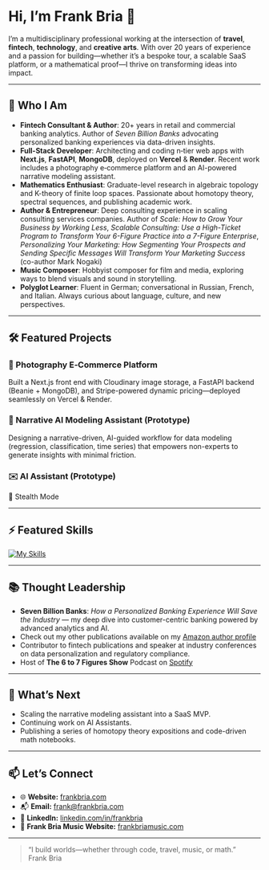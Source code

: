 # Hi, I’m Frank Bria 👋

I’m a multidisciplinary professional working at the intersection of **travel**, **fintech**, **technology**, and **creative arts**. With over 20 years of experience and a passion for building—whether it’s a bespoke tour, a scalable SaaS platform, or a mathematical proof—I thrive on transforming ideas into impact.

---

## 🚀 Who I Am

- **Fintech Consultant & Author**: 20+ years in retail and commercial banking analytics. Author of *Seven Billion Banks* advocating personalized banking experiences via data-driven insights.
- **Full-Stack Developer**: Architecting and coding n‑tier web apps with **Next.js**, **FastAPI**, **MongoDB**, deployed on **Vercel** & **Render**. Recent work includes a photography e‑commerce platform and an AI-powered narrative modeling assistant.
- **Mathematics Enthusiast**: Graduate-level research in algebraic topology and K-theory of finite loop spaces. Passionate about homotopy theory, spectral sequences, and publishing academic work.
- **Author & Entrepreneur**: Deep consulting experience in scaling consulting services companies. Author of *Scale: How to Grow Your Business by Working Less*, *Scalable Consulting: Use a High-Ticket Program to Transform Your 6-Figure Practice into a 7-Figure Enterprise*, *Personalizing Your Marketing: How Segmenting Your Prospects and Sending Specific Messages Will Transform Your Marketing Success* (co-author Mark Nogaki)
- **Music Composer**: Hobbyist composer for film and media, exploring ways to blend visuals and sound in storytelling.
- **Polyglot Learner**: Fluent in German; conversational in Russian, French, and Italian. Always curious about language, culture, and new perspectives.

---

## 🛠️ Featured Projects

### 📸 Photography E‑Commerce Platform
Built a Next.js front end with Cloudinary image storage, a FastAPI backend (Beanie + MongoDB), and Stripe-powered dynamic pricing—deployed seamlessly on Vercel & Render.

### 🤖 Narrative AI Modeling Assistant (Prototype)
Designing a narrative-driven, AI-guided workflow for data modeling (regression, classification, time series) that empowers non-experts to generate insights with minimal friction.

### ✉️ AI Assistant (Prototype)
🥷 Stealth Mode

---
## ⚡ Featured Skills

[![My Skills](https://skillicons.dev/icons?i=py,js,fastapi,django,react,nextjs,nodejs,express,mongodb,postgres,mysql,tensorflow,sklearn,ai,r,tailwind,cs,dotnet,git,github,githubactions,html,css,latex,postman,ts,visualstudio,wordpress,aws&perline=6)](https://skillicons.dev)

---

## 📚 Thought Leadership

- **Seven Billion Banks**: *How a Personalized Banking Experience Will Save the Industry* — my deep dive into customer-centric banking powered by advanced analytics and AI.
- Check out my other publications available on my [Amazon author profile](https://www.amazon.com/stores/author/B00LEY3IFK?ccs_id=c1f1e717-0fbf-40ed-991a-9acdfd5953b2)
- Contributor to fintech publications and speaker at industry conferences on data personalization and regulatory compliance.
- Host of **The 6 to 7 Figures Show** Podcast on [Spotify](https://open.spotify.com/show/0xcYcgrzcnsff0mkNX0fGh)

---

## 🌱 What’s Next

- Scaling the narrative modeling assistant into a SaaS MVP.
- Continuing work on AI Assistants.
- Publishing a series of homotopy theory expositions and code-driven math notebooks.

---

## 📫 Let’s Connect

- 🌐 **Website:** [frankbria.com](https://frankbria.com)
- 📬 **Email:** frank@frankbria.com
- 🔗 **LinkedIn:** [linkedin.com/in/frankbria](https://www.linkedin.com/in/frankbria)
- 🎵 **Frank Bria Music Website:** [frankbriamusic.com](https://frankbrismusic.com)

---

> “I build worlds—whether through code, travel, music, or math.”  
> Frank Bria



<!--
**frankbria/frankbria** is a ✨ _special_ ✨ repository because its `README.md` (this file) appears on your GitHub profile.

Here are some ideas to get you started:

- 🔭 I’m currently working on ...
- 🌱 I’m currently learning ...
- 👯 I’m looking to collaborate on ...
- 🤔 I’m looking for help with ...
- 💬 Ask me about ...
- 📫 How to reach me: ...
- 😄 Pronouns: ...
- ⚡ Fun fact: ...
-->
